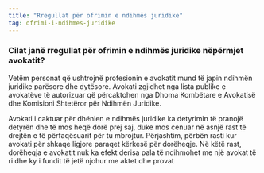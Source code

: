 ```yaml
---
title: "Rregullat për ofrimin e ndihmës juridike"
tag: ofrimi-i-ndihmes-juridike
---
```


### Cilat janë rregullat për ofrimin e ndihmës juridike nëpërmjet avokatit?

Vetëm personat që ushtrojnë profesionin e avokatit mund të japin ndihmën juridike parësore dhe dytësore. Avokati zgjidhet nga lista publike e avokatëve të autorizuar që përcaktohen nga Dhoma Kombëtare e Avokatisë dhe Komisioni Shtetëror për Ndihmën Juridike.

Avokati i caktuar për dhënien e ndihmës juridike ka detyrimin të pranojë detyrën dhe të mos heqë dorë prej saj, duke mos cenuar në asnjë rast të drejtën e të përfaqësuarit për tu mbrojtur. Përjashtim, përbën rasti kur avokati për shkaqe ligjore paraqet kërkesë për dorëheqje. Në këtë rast, dorëheqja e avokatit nuk ka efekt derisa pala të ndihmohet me një avokat të ri dhe ky i fundit të jetë njohur me aktet dhe provat
